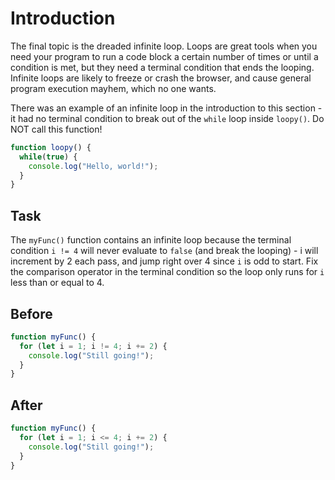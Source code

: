 # Introduction

The final topic is the dreaded infinite loop. Loops are great tools when you need your program to run a code block a certain number of times or until a condition is met, but they need a terminal condition that ends the looping. Infinite loops are likely to freeze or crash the browser, and cause general program execution mayhem, which no one wants.

There was an example of an infinite loop in the introduction to this section - it had no terminal condition to break out of the `while` loop inside `loopy()`. Do NOT call this function!
```javascript
function loopy() {
  while(true) {
    console.log("Hello, world!");
  }
}
```

## Task 
The `myFunc()` function contains an infinite loop because the terminal condition `i != 4` will never evaluate to `false` (and break the looping) - i will increment by 2 each pass, and jump right over 4 since `i` is odd to start. Fix the comparison operator in the terminal condition so the loop only runs for `i` less than or equal to 4.

## Before

```javascript
function myFunc() {
  for (let i = 1; i != 4; i += 2) {
    console.log("Still going!");
  }
}
```

## After

```javascript
function myFunc() {
  for (let i = 1; i <= 4; i += 2) {
    console.log("Still going!");
  }
}
```

